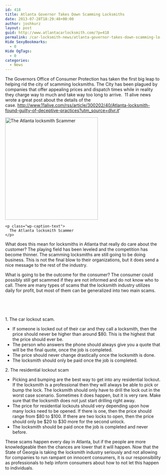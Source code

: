```yaml
---
id: 418
title: Atlanta Governor Takes Down Scamming Locksmiths
date: 2013-07-28T18:29:48+00:00
author: joshkurz
layout: post
guid: http://www.atlantacarlocksmith.com/?p=418
permalink: /car-locksmith-news/atlanta-governor-takes-down-scamming-lo-418/
Hide SexyBookmarks:
  - 0
Hide OgTags:
  - 0
categories:
  - News
---
```

<div class="pf-content">
  <p>
    The Governors Office of Consumer Protection has taken the first big leap to helping rid the city of scamming locksmiths. The City has been plagued by companies that offer appealing prices and dispatch times while in reality they charge way to much and take way too long to arrive.  11 alive news wrote a great post about the details of the case. <a href="http://www.11alive.com/rss/article/300202/40/Atlanta-locksmith-found-guilty-of-deceptive-practices?utm_source=dlvr.it">http://www.11alive.com/rss/article/300202/40/Atlanta-locksmith-found-guilty-of-deceptive-practices?utm_source=dlvr.it</a>&#8216;
  </p>
  
  <div id="attachment_419" style="width: 310px" class="wp-caption alignleft">
    <a style="margin-right: 10px;" href="http://www.atlantacarlocksmith.com/sesameContent/uploads/2013/07/scamlocksmith.jpg"><img class="size-full wp-image-419" alt="The Atlanta locksmith Scammer" src="http://www.atlantacarlocksmith.com/sesameContent/uploads/2013/07/scamlocksmith.jpg" width="300" height="331" /></a>
    
    <p class="wp-caption-text">
      The Atlanta locksmith Scammer
    </p>
  </div>
  
  <p>
    What does this mean for locksmiths in Atlanta that really do care about the customer? The playing field has been leveled and the competition has become thinner. The scamming locksmiths are still going to be doing business. This is not the final blow to their organizations, but it does send a nice message to the rest of the industry.
  </p>
  
  <p>
    What is going to be the outcome for the consumer? The consumer could possibly still get scammed if they are not informed and do not know who to call. There are many types of scams that the locksmith industry utilizes daily for profit, but most of them can be generalized into two main scams.
  </p>
  
  <p>
    &nbsp;
  </p>
  
  <p>
    &nbsp;
  </p>
  
  <p>
    1. The car lockout scam.
  </p>
  
  <ul>
    <li>
      <span style="line-height: 13px;">If someone is locked out of their car and they call a locksmith, then the price should never be higher than around $80. This is the highest that the price should ever be. </span>
    </li>
    <li>
      The person who answers the phone should always give you a quote that will be the final quote, once the job is completed.
    </li>
    <li>
      The price should never change drastically once the locksmith is done.
    </li>
    <li>
      The locksmith should only be paid once the job is completed.
    </li>
  </ul>
  
  <p>
    2. The residential lockout scam
  </p>
  
  <ul>
    <li>
      <span style="line-height: 13px;">Picking and bumping are the best way to get into any residential lockout. If the locksmith is a professional then they will always be able to pick or bump the lock. The locksmith should only have to drill the lock out in the worst case scenario. Sometimes it does happen, but it is very rare. Make sure that the locksmith does not just start drilling right away.<br /> </span>
    </li>
    <li>
      The price for residential lockouts should very depending upon how many locks need to be opened. If there is one, then the price should range from $80 to $100. If there are two locks to open, then the price should only be $20 to $30 more for the second unlock.
    </li>
    <li>
      The locksmith should be paid once the job is completed and never before.
    </li>
  </ul>
  
  <p>
    These scams happen every day in Atlanta, but if the people are more knowledgeable then the chances are lower that it will happen. Now that the State of Georgia is taking the locksmith industry seriously and not allowing for companies to run rampant on innocent consumers, it is our responsibility as professionals to help inform consumers about how to not let this happen to individuals.
  </p>
  
  <p>
    &nbsp;
  </p>
</div>